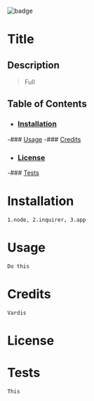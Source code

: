 ![badge](https://img.shields.io/badge/license-MIT-green)
  # Title
  
  ## Description
  
  > Full

  ## Table of Contents
  - ### [Installation](#Installation)
  -### [Usage](#Usage)
  -### [Credits](#Credits)
  - ### [License](#License)
  -### [Tests](#Tests)

  # Installation
    1.node, 2.inquirer, 3.app

  # Usage
    Do this

  # Credits
    Vardis

  # License
  

  # Tests
    This
